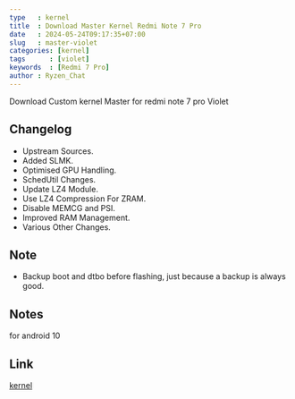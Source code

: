 ```yaml
---
type   : kernel
title  : Download Master Kernel Redmi Note 7 Pro
date   : 2024-05-24T09:17:35+07:00
slug   : master-violet
categories: [kernel]
tags      : [violet]
keywords  : [Redmi 7 Pro]
author : Ryzen_Chat
---
```


Download Custom kernel Master for redmi note 7 pro Violet


## Changelog
- Upstream Sources.
- Added SLMK.
- Optimised GPU Handling.
- SchedUtil Changes.
- Update LZ4 Module.
- Use LZ4 Compression For ZRAM.
- Disable MEMCG and PSI.
- Improved RAM Management.
- Various Other Changes.

## Note
- Backup boot and dtbo before flashing, just because a backup is always good.

## Notes
for android 10

## Link
[kernel](https://github.com/ShivamKumar2002/msm-4.14-violet/releases/download/release-02102020/m4st3rkernel-violet-dtbo-1815-02102020.zip)
